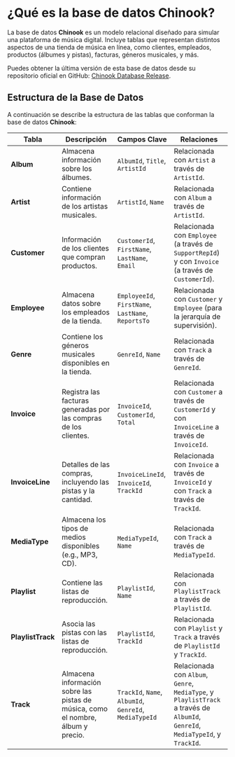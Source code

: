 # **¿Qué es la base de datos Chinook?**

La base de datos **Chinook** es un modelo relacional diseñado para simular una plataforma de música digital. Incluye tablas que representan distintos aspectos de una tienda de música en línea, como clientes, empleados, productos (álbumes y pistas), facturas, géneros musicales, y más.

Puedes obtener la última versión de esta base de datos desde su repositorio oficial en GitHub: [Chinook Database Release](https://github.com/lerocha/chinook-database/releases/tag/v1.4.5).

## **Estructura de la Base de Datos**

A continuación se describe la estructura de las tablas que conforman la base de datos **Chinook**:

| **Tabla**      | **Descripción**                                                                 | **Campos Clave**                             | **Relaciones**                                                                                                     |
|----------------|---------------------------------------------------------------------------------|----------------------------------------------|---------------------------------------------------------------------------------------------------------------------|
| **Album**      | Almacena información sobre los álbumes.                                          | `AlbumId`, `Title`, `ArtistId`               | Relacionada con `Artist` a través de `ArtistId`.                                                                    |
| **Artist**     | Contiene información de los artistas musicales.                                  | `ArtistId`, `Name`                           | Relacionada con `Album` a través de `ArtistId`.                                                                     |
| **Customer**   | Información de los clientes que compran productos.                               | `CustomerId`, `FirstName`, `LastName`, `Email`| Relacionada con `Employee` (a través de `SupportRepId`) y con `Invoice` (a través de `CustomerId`).                |
| **Employee**   | Almacena datos sobre los empleados de la tienda.                                | `EmployeeId`, `FirstName`, `LastName`, `ReportsTo` | Relacionada con `Customer` y `Employee` (para la jerarquía de supervisión).                                        |
| **Genre**      | Contiene los géneros musicales disponibles en la tienda.                        | `GenreId`, `Name`                            | Relacionada con `Track` a través de `GenreId`.                                                                       |
| **Invoice**    | Registra las facturas generadas por las compras de los clientes.                | `InvoiceId`, `CustomerId`, `Total`           | Relacionada con `Customer` a través de `CustomerId` y con `InvoiceLine` a través de `InvoiceId`.                   |
| **InvoiceLine**| Detalles de las compras, incluyendo las pistas y la cantidad.                   | `InvoiceLineId`, `InvoiceId`, `TrackId`      | Relacionada con `Invoice` a través de `InvoiceId` y con `Track` a través de `TrackId`.                             |
| **MediaType**  | Almacena los tipos de medios disponibles (e.g., MP3, CD).                       | `MediaTypeId`, `Name`                        | Relacionada con `Track` a través de `MediaTypeId`.                                                                   |
| **Playlist**   | Contiene las listas de reproducción.                                            | `PlaylistId`, `Name`                         | Relacionada con `PlaylistTrack` a través de `PlaylistId`.                                                           |
| **PlaylistTrack** | Asocia las pistas con las listas de reproducción.                             | `PlaylistId`, `TrackId`                      | Relacionada con `Playlist` y `Track` a través de `PlaylistId` y `TrackId`.                                         |
| **Track**      | Almacena información sobre las pistas de música, como el nombre, álbum y precio. | `TrackId`, `Name`, `AlbumId`, `GenreId`, `MediaTypeId` | Relacionada con `Album`, `Genre`, `MediaType`, y `PlaylistTrack` a través de `AlbumId`, `GenreId`, `MediaTypeId`, y `TrackId`. |
